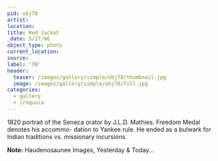```yaml
---
pid: obj78
artist:
location:
title: Red Jacket
_date: 5/27/06
object_type: photo
current_location:
source:
label: '78'
header:
  teaser: /images/gallery/simple/obj78/thumbnail.jpg
  image: /images/gallery/simple/obj78/full.jpg
categories:
  - gallery
  - iroquoia
---
```

1820 portrait of the Seneca orator by J.L.D. Mathies. Freedom Medal denotes his accommo- dation to Yankee rule. He ended as a bulwark for Indian traditions vs. missionary incursions.

**Note:**
Haudenosaunee Images, Yesterday & Today...
